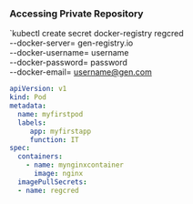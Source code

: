 ### Accessing Private Repository

`kubectl create secret docker-registry regcred \
--docker-server= gen-registry.io \
--docker-username= username\
--docker-password= password\
--docker-email= username@gen.com 


```yaml
apiVersion: v1
kind: Pod 
metadata:
  name: myfirstpod
  labels:
     app: myfirstapp
     function: IT
spec:
  containers:
    - name: mynginxcontainer
      image: nginx
  imagePullSecrets:
  - name: regcred
```